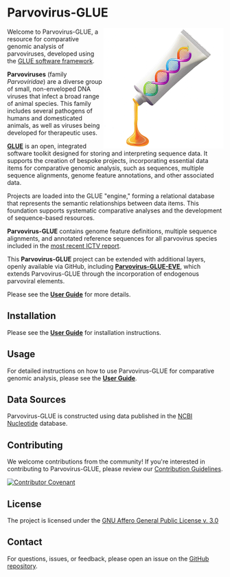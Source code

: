 # Parvovirus-GLUE

<img src="md/parvo-glue-logo.png" align="right" alt="" width="280"/>

Welcome to Parvovirus-GLUE, a resource for comparative genomic analysis of parvoviruses, developed using the [GLUE software framework](https://github.com/giffordlabcvr/gluetools).

**Parvoviruses** (family *Parvoviridae*) are a diverse group of small, non-enveloped DNA viruses that infect a broad range of animal species. This family includes several pathogens of humans and domesticated animals, as well as viruses being developed for therapeutic uses.

**[GLUE](https://github.com/giffordlabcvr/gluetools)** is an open, integrated software toolkit designed for storing and interpreting sequence data. It supports the creation of bespoke projects, incorporating essential data items for comparative genomic analysis, such as sequences, multiple sequence alignments, genome feature annotations, and other associated data.

Projects are loaded into the GLUE "engine," forming a relational database that represents the semantic relationships between data items. This foundation supports systematic comparative analyses and the development of sequence-based resources.

**Parvovirus-GLUE** contains genome feature definitions, multiple sequence alignments, and annotated reference sequences for all parvovirus species included in the [most recent ICTV report](https://ictv.global/report/chapter/parvoviridae/parvoviridae).

This **Parvovirus-GLUE**  project can be extended with additional layers, openly available via GitHub, including **[Parvovirus-GLUE-EVE](https://github.com/giffordlabcvr/Parvovirus-GLUE-EVE)**, which extends Parvovirus-GLUE through the incorporation of endogenous parvoviral elements.

Please see the **[User Guide](https://github.com/giffordlabcvr/Parvovirus-GLUE/wiki)** for more details.

## Installation

Please see the **[User Guide](https://github.com/giffordlabcvr/Parvovirus-GLUE/wiki)** for installation instructions.

## Usage

For detailed instructions on how to use Parvovirus-GLUE for comparative genomic analysis, please see the **[User Guide](https://github.com/giffordlabcvr/Parvovirus-GLUE/wiki/Navigating-and-Querying)**.

## Data Sources

Parvovirus-GLUE is constructed using data published in the [NCBI Nucleotide](https://www.ncbi.nlm.nih.gov/nuccore) database.

## Contributing

We welcome contributions from the community! If you're interested in contributing to Parvovirus-GLUE, please review our [Contribution Guidelines](./md/CONTRIBUTING.md).

[![Contributor Covenant](https://img.shields.io/badge/Contributor%20Covenant-2.1-4baaaa.svg)](./md/code_of_conduct.md)

## License

The project is licensed under the [GNU Affero General Public License v. 3.0](https://www.gnu.org/licenses/agpl-3.0.en.html)

## Contact

For questions, issues, or feedback, please open an issue on the [GitHub repository](https://github.com/giffordlabcvr/Parvovirus-GLUE/issues).

